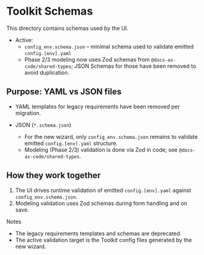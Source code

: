# Toolkit Schemas

This directory contains schemas used by the UI.

- Active:
  - `config_env.schema.json` – minimal schema used to validate emitted `config.[env].yaml`
  - Phase 2/3 modeling now uses Zod schemas from `@docs-as-code/shared-types`; JSON Schemas for those have been removed to avoid duplication.

## Purpose: YAML vs JSON files

- YAML templates for legacy requirements have been removed per migration.

- JSON (`*.schema.json`)
  - For the new wizard, only `config_env.schema.json` remains to validate emitted `config.[env].yaml` structure.
  - Modeling (Phase 2/3) validation is done via Zod in code; see `@docs-as-code/shared-types`.

## How they work together

1. The UI drives runtime validation of emitted `config.[env].yaml` against `config_env.schema.json`.
2. Modeling validation uses Zod schemas during form handling and on save.

Notes
- The legacy requirements templates and schemas are deprecated.
- The active validation target is the Toolkit config files generated by the new wizard.

